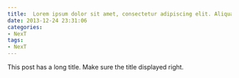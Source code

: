 ```yaml
---
title:  Lorem ipsum dolor sit amet, consectetur adipiscing elit. Aliquam justo turpis, tincidunt ac convallis id.
date: 2013-12-24 23:31:06
categories:
- NexT
tags:
- NexT
---
```


This post has a long title. Make sure the title displayed right.
